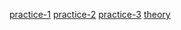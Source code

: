 [practice-1](./practice/practice-1/index.html)
[practice-2](./practice/practice-2/index.html)
[practice-3](./practice/practice-3/index.html)
[theory](./theory/theory-1.txt)
